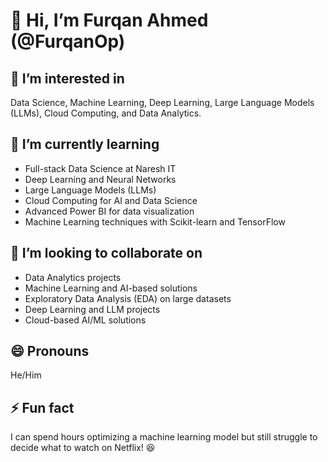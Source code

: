 # 👋 Hi, I’m Furqan Ahmed (@FurqanOp)  

## 👀 I’m interested in  
Data Science, Machine Learning, Deep Learning, Large Language Models (LLMs), Cloud Computing, and Data Analytics.  

## 🌱 I’m currently learning  
- Full-stack Data Science at Naresh IT  
- Deep Learning and Neural Networks  
- Large Language Models (LLMs)  
- Cloud Computing for AI and Data Science  
- Advanced Power BI for data visualization  
- Machine Learning techniques with Scikit-learn and TensorFlow  

## 💞️ I’m looking to collaborate on  
- Data Analytics projects  
- Machine Learning and AI-based solutions  
- Exploratory Data Analysis (EDA) on large datasets  
- Deep Learning and LLM projects  
- Cloud-based AI/ML solutions  

## 😄 Pronouns  
He/Him  

## ⚡ Fun fact  
I can spend hours optimizing a machine learning model but still struggle to decide what to watch on Netflix! 😆    
